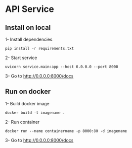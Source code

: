 <h1>API Service</h1>

<h2>Install on local</h2>
1- Install dependencies

```
pip install -r requirements.txt
```

2- Start service

```
uvicorn service.main:app --host 0.0.0.0 --port 8000 
```
3- Go to http://0.0.0.0:8000/docs

<h2>Run on docker</h2>
1- Build docker image

```
docker build -t imagename .
```

2- Run container
```
docker run --name containername -p 8000:80 -d imagename
```

3- Go to http://0.0.0.0:8000/docs
